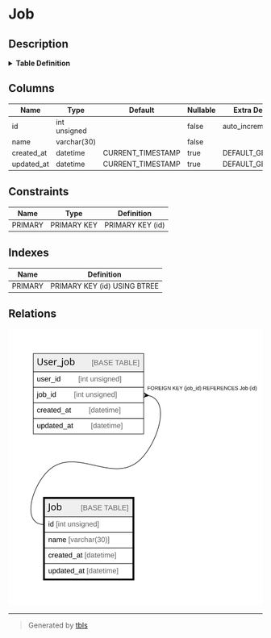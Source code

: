 # Job

## Description

<details>
<summary><strong>Table Definition</strong></summary>

```sql
CREATE TABLE `Job` (
  `id` int unsigned NOT NULL AUTO_INCREMENT,
  `name` varchar(30) COLLATE utf8mb4_unicode_ci NOT NULL,
  `created_at` datetime DEFAULT CURRENT_TIMESTAMP,
  `updated_at` datetime DEFAULT CURRENT_TIMESTAMP,
  PRIMARY KEY (`id`)
) ENGINE=InnoDB AUTO_INCREMENT=[Redacted by tbls] DEFAULT CHARSET=utf8mb4 COLLATE=utf8mb4_unicode_ci
```

</details>

## Columns

| Name | Type | Default | Nullable | Extra Definition | Children | Parents | Comment |
| ---- | ---- | ------- | -------- | ---------------- | -------- | ------- | ------- |
| id | int unsigned |  | false | auto_increment | [User_job](User_job.md) |  |  |
| name | varchar(30) |  | false |  |  |  |  |
| created_at | datetime | CURRENT_TIMESTAMP | true | DEFAULT_GENERATED |  |  |  |
| updated_at | datetime | CURRENT_TIMESTAMP | true | DEFAULT_GENERATED |  |  |  |

## Constraints

| Name | Type | Definition |
| ---- | ---- | ---------- |
| PRIMARY | PRIMARY KEY | PRIMARY KEY (id) |

## Indexes

| Name | Definition |
| ---- | ---------- |
| PRIMARY | PRIMARY KEY (id) USING BTREE |

## Relations

![er](Job.svg)

---

> Generated by [tbls](https://github.com/k1LoW/tbls)
